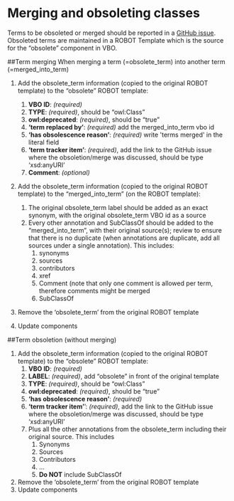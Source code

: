 # Merging and obsoleting classes

Terms to be obsoleted or merged should be reported in a [GitHub issue](https://github.com/monarch-initiative/vertebrate-breed-ontology/issues).
Obsoleted terms are maintained in a ROBOT Template which is the source for the “obsolete” component in VBO.

##Term merging
When merging a term (=obsolete_term) into another term (=merged_into_term)

1. Add the obsolete_term information (copied to the original ROBOT template) to the “obsolete” ROBOT template:

   1. **VBO ID**: _(required)_
   1. **TYPE**: _(required)_, should be “owl:Class”
   1. **owl:deprecated**: _(required)_, should be “true”
   1. **‘term replaced by’**: _(required)_ add the merged_into_term vbo id
   1. **‘has obsolescence reason’**:  _(required)_ write 'terms merged' in the literal field
   1. **‘term tracker item’**:  _(required)_, add the link to the GitHub issue where the obsoletion/merge was discussed, should be type ‘xsd:anyURI’
   1. **Comment**: _(optional)_

1. Add the obsolete_term information (copied to the original ROBOT template) to the “merged_into_term” (on the ROBOT template):
   1. The original obsolete_term label should be added as an exact synonym, with the original obsolete_term VBO id as a source
   1. Every other annotation and SubClassOf should be added to the “merged_into_term”, with their original source(s); review to ensure that there is no duplicate (when annotations are duplicate, add all sources under a single annotation). This includes:
       1. synonyms
       1. sources
       1. contributors
       1. xref
       1. Comment (note that only one comment is allowed per term, therefore comments might be merged
       1. SubClassOf
          
1. Remove the ‘obsolete_term’ from the original ROBOT template
1. Update components

##Term obsoletion (without merging)
1. Add the obsolete_term information (copied to the original ROBOT template) to the “obsolete” ROBOT template:
   1. **VBO ID**: _(required)_
   1. **LABEL**: _(required)_, add “obsolete” in front of the original template
   1. **TYPE**: _(required)_, should be “owl:Class”
   1. **owl:deprecated**: _(required)_, should be “true”
   1. **‘has obsolescence reason’**:  _(required)_
   1. **‘term tracker item’**’:  _(required)_, add the link to the GitHub issue where the obsoletion/merge was discussed, should be type ‘xsd:anyURI’
   1. Plus all the other annotations from the obsolete_term including their original source. This includes
       1. Synonyms
       1. Sources
       1. Contributors
       1. …
       1. **Do NOT** include SubClassOf
1. Remove the ‘obsolete_term’ from the original ROBOT template
1. Update components
